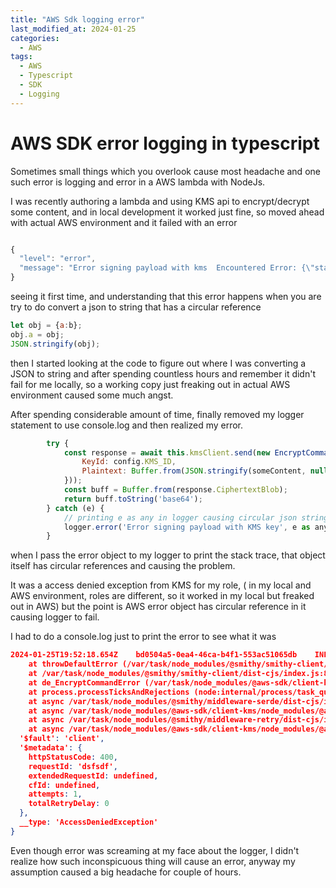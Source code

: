 ```yaml
---
title: "AWS Sdk logging error"
last_modified_at: 2024-01-25
categories:
  - AWS
tags:
  - AWS
  - Typescript
  - SDK
  - Logging
---
```

# AWS SDK error logging in typescript

Sometimes small things which you overlook cause most headache and one such error is logging and error in a AWS lambda with NodeJs.

I was recently authoring a lambda and using KMS api to encrypt/decrypt some content, and in local development it worked just fine, so moved ahead with actual AWS environment and it failed with an error

```typescript

{
  "level": "error",
  "message": "Error signing payload with kms  Encountered Error: {\"stack\":\"TypeError: Converting circular structure to JSON\\n    --> starting at object with constructor 'IncomingMessage'\\n    |     property 'req' -> object with constructor 'ClientRequest'\\n    --- property 'res' closes the circle\\n    at JSON.stringify (<anonymous>)\\n    at Logging.error (/var/task/node_modules/@abc/abc-utils/lib/src/logging/logging.js:108:115)\\n    at Service.<anonymous> (/var/task/src/common/service/service.js:48:42)\\n    at Generator.throw (<anonymous>)\\n    at rejected (/var/task/src/common/service/service.js:6:65)\\n    at process.processTicksAndRejections (node:internal/process/task_queues:95:5)\",\"message\":\"Converting circular structure to JSON\\n    --> starting at object with constructor 'IncomingMessage'\\n    |     property 'req' -> object with constructor 'ClientRequest'\\n    --- property 'res' closes the circle\"}"
}

```
seeing it first time, and understanding that this error happens when you are try to do convert a json to string that has a circular reference

```javascript 
let obj = {a:b};
obj.a = obj;
JSON.stringify(obj);
```
then I started looking at the code to figure out where I was converting a JSON to string and after spending countless hours and remember it didn't fail for me locally, so a working copy just freaking out in actual AWS environment caused some much angst.

After spending considerable amount of time, finally removed my logger statement to use console.log and then realized my error.

```javascript
        try {
            const response = await this.kmsClient.send(new EncryptCommand({
                KeyId: config.KMS_ID,
                Plaintext: Buffer.from(JSON.stringify(someContent, null))
            }));
            const buff = Buffer.from(response.CiphertextBlob);
            return buff.toString('base64');
        } catch (e) {
            // printing e as any in logger causing circular json stringify error.
            logger.error('Error signing payload with KMS key', e as any);
        }
```
when I pass the error object to my logger to print the stack trace, that object itself has circular references and causing the problem.

It was a access denied exception from KMS for my role, ( in my local and AWS environment, roles are different, so it worked in my local but freaked out in AWS) but the point is AWS error object has circular reference in it causing logger to fail. 

I had to do a console.log just to print the error to see what it was

```JSON
2024-01-25T19:52:18.654Z	bd0504a5-0ea4-46ca-b4f1-553ac51065db	INFO	Error signing payload with KMS key AccessDeniedException: User: arn:aws:sts::xxxx:assumed-role/xxxx/xxx is not authorized to perform: kms:Encrypt on resource: arn:aws:kms:us-east-1:xxx:key/dddd because no identity-based policy allows the kms:Encrypt action
    at throwDefaultError (/var/task/node_modules/@smithy/smithy-client/dist-cjs/index.js:838:20)
    at /var/task/node_modules/@smithy/smithy-client/dist-cjs/index.js:847:5
    at de_EncryptCommandError (/var/task/node_modules/@aws-sdk/client-kms/dist-cjs/index.js:2509:14)
    at process.processTicksAndRejections (node:internal/process/task_queues:95:5)
    at async /var/task/node_modules/@smithy/middleware-serde/dist-cjs/index.js:35:20
    at async /var/task/node_modules/@aws-sdk/client-kms/node_modules/@aws-sdk/middleware-signing/dist-cjs/index.js:184:18
    at async /var/task/node_modules/@smithy/middleware-retry/dist-cjs/index.js:320:38
    at async /var/task/node_modules/@aws-sdk/client-kms/node_modules/@aws-sdk/middleware-logger/dist-cjs/index.js:33:22 {
  '$fault': 'client',
  '$metadata': {
    httpStatusCode: 400,
    requestId: 'dsfsdf',
    extendedRequestId: undefined,
    cfId: undefined,
    attempts: 1,
    totalRetryDelay: 0
  },
  __type: 'AccessDeniedException'
}

```

Even though error was screaming at my face about the logger, I didn't realize how such inconspicuous thing will cause an error, anyway my assumption caused a big headache for couple of hours. 